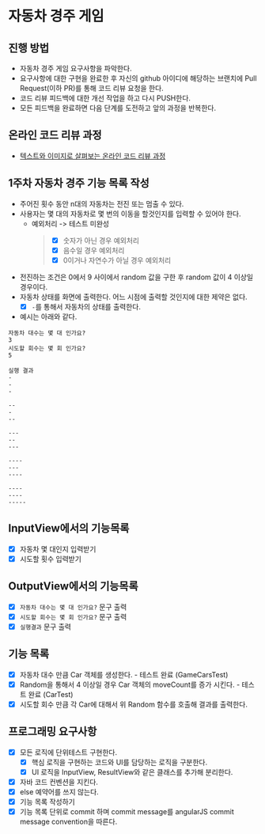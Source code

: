 # 자동차 경주 게임
## 진행 방법
* 자동차 경주 게임 요구사항을 파악한다.
* 요구사항에 대한 구현을 완료한 후 자신의 github 아이디에 해당하는 브랜치에 Pull Request(이하 PR)를 통해 코드 리뷰 요청을 한다.
* 코드 리뷰 피드백에 대한 개선 작업을 하고 다시 PUSH한다.
* 모든 피드백을 완료하면 다음 단계를 도전하고 앞의 과정을 반복한다.

## 온라인 코드 리뷰 과정
* [텍스트와 이미지로 살펴보는 온라인 코드 리뷰 과정](https://github.com/next-step/nextstep-docs/tree/master/codereview)



## 1주차 자동차 경주 기능 목록 작성
- 주어진 횟수 동안 n대의 자동차는 전진 또는 멈출 수 있다.
- 사용자는 몇 대의 자동차로 몇 번의 이동을 할것인지를 입력할 수 있어야 한다.
  - 예외처리 -> 테스트 미완성
    >  - [x] 숫자가 아닌 경우 예외처리
    >  - [x] 음수일 경우 예외처리
    >  - [x] 0이거나 자연수가 아닐 경우 예외처리
- 전진하는 조건은 0에서 9 사이에서 random 값을 구한 후 random 값이 4 이상일 경우이다. 
- 자동차 상태를 화면에 출력한다. 어느 시점에 출력할 것인지에 대한 제약은 없다.
  - [x] `-`를 통해서 자동차의 상태를 출력한다.
- 예시는 아래와 같다.
```
자동차 대수는 몇 대 인가요?
3
시도할 회수는 몇 회 인가요?
5

실행 결과
-
-
-

--
-
--

---
--
---

----
---
----

----
----
-----
```
## InputView에서의 기능목록
- [x] 자동차 몇 대인지 입력받기
- [x] 시도할 횟수 입력받기

## OutputView에서의 기능목록
- [x] `자동차 대수는 몇 대 인가요?` 문구 출력
- [x] `시도할 회수는 몇 회 인가요?` 문구 출력
- [x] `실행결과` 문구 출력

## 기능 목록
- [x] 자동차 대수 만큼 Car 객체를 생성한다. - 테스트 완료 (GameCarsTest)
- [x] Random을 통해서 4 이상일 경우 Car 객체의 moveCount를 증가 시킨다. - 테스트 완료 (CarTest)
- [x] 시도할 회수 만큼 각 Car에 대해서 위 Random 함수를 호출해 결과를 출력한다. 

## 프로그래밍 요구사항
- [x] 모든 로직에 단위테스트 구현한다.
    - [x] 핵심 로직을 구현하는 코드와 UI를 담당하는 로직을 구분한다.
    - [x] UI 로직을 InputView, ResultView와 같은 클래스를 추가해 분리한다.
- [x] 자바 코드 컨벤션을 지킨다.
- [x] else 예약어를 쓰지 않는다.
- [x] 기능 목록 작성하기
- [x] 기능 목록 단위로 commit 하며 commit message를 angularJS commit message convention을 따른다.